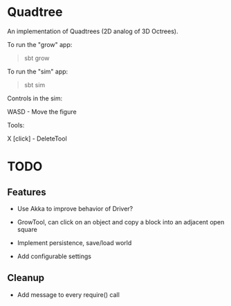 Quadtree
========

An implementation of Quadtrees (2D analog of 3D Octrees).

To run the "grow" app:
> sbt grow

To run the "sim" app:
> sbt sim

Controls in the sim:

WASD - Move the figure

Tools:

X [click] - DeleteTool

TODO
====

Features
--------

- Use Akka to improve behavior of Driver?

- GrowTool, can click on an object and copy a block into an adjacent open square

- Implement persistence, save/load world

- Add configurable settings

Cleanup
-------

- Add message to every require() call

